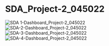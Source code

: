 # SDA_Project-2_045022

![SDA 1-Dashboard_Project-2_045022](https://github.com/user-attachments/assets/b6a66ba7-12f5-4461-9d54-a5bf64d09383)
![SDA-2-Dashboard_Project-2_045022](https://github.com/user-attachments/assets/ae0245f2-88a8-4799-886f-803c826b9076)
![SDA-3-Dashboard_Project-2_045022](https://github.com/user-attachments/assets/fdd07bdc-ca91-4705-8684-177be370078b)
![SDA-4-Dashboard_Project-2_045022](https://github.com/user-attachments/assets/0b569fbf-2d08-4b05-ba5b-05fed5891d37)
